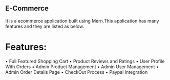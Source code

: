 ## E-Commerce
It is a ecommerce application built using Mern.This application has many features and they are listed as below. <br/>
# Features:
• Full Featured Shopping Cart
• Product Reviews and Ratings
• User Profile With Orders
• Admin Product Management
• Admin User Management
• Admin Order Details Page
• CheckOut Process
• Paypal Integration
